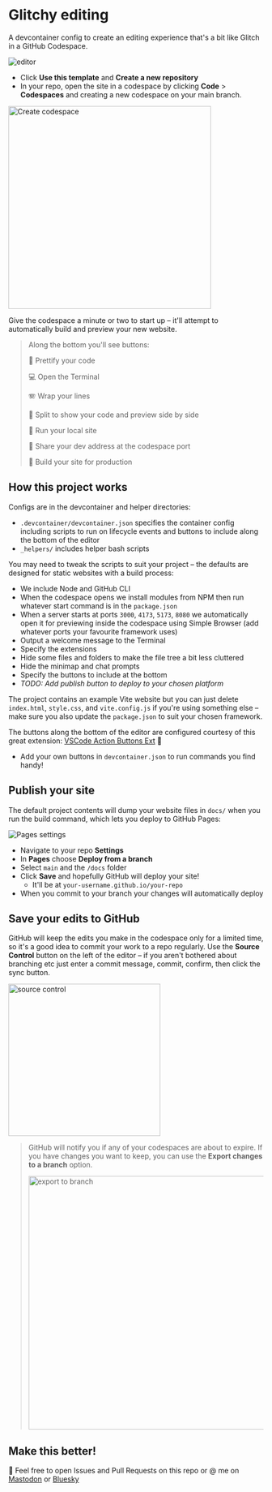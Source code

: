 # Glitchy editing

A devcontainer config to create an editing experience that's a bit like Glitch in a GitHub Codespace.

![editor](https://github.com/user-attachments/assets/abe6dd24-b77b-4c4b-a653-dc5003984b8f)

* Click **Use this template** and **Create a new repository**
* In your repo, open the site in a codespace by clicking **Code** > **Codespaces** and creating a new codespace on your main branch. 

<img alt="Create codespace" src="https://github.com/user-attachments/assets/cb29a8da-d1ac-42f5-962c-7d43b8011324" width="400px"/><br/>

Give the codespace a minute or two to start up – it'll attempt to automatically build and preview your new website.

> Along the bottom you'll see buttons:
>
> 🌈 Prettify your code
> 
> 💻 Open the Terminal
> 
> 🪗 Wrap your lines
> 
> 🔎 Split to show your code and preview side by side
> 
> 🎡 Run your local site
> 
> 🔗 Share your dev address at the codespace port
> 
> 🚧 Build your site for production

## How this project works

Configs are in the devcontainer and helper directories:

* `.devcontainer/devcontainer.json` specifies the container config including scripts to run on lifecycle events and buttons to include along the bottom of the editor
* `_helpers/` includes helper bash scripts

You may need to tweak the scripts to suit your project – the defaults are designed for static websites with a build process:

* We include Node and GitHub CLI
* When the codespace opens we install modules from NPM then run whatever start command is in the `package.json`
* When a server starts at ports `3000`, `4173`, `5173`, `8080` we automatically open it for previewing inside the codespace using Simple Browser (add whatever ports your favourite framework uses)
* Output a welcome message to the Terminal
* Specify the extensions
* Hide some files and folders to make the file tree a bit less cluttered
* Hide the minimap and chat prompts
* Specify the buttons to include at the bottom
* _TODO: Add publish button to deploy to your chosen platform_

The project contains an example Vite website but you can just delete `index.html`, `style.css`, and `vite.config.js` if you're using something else – make sure you also update the `package.json` to suit your chosen framework.

The buttons along the bottom of the editor are configured courtesy of this great extension: [VSCode Action Buttons Ext](https://marketplace.visualstudio.com/items?itemName=jkearins.action-buttons-ext) 🙌

* Add your own buttons in `devcontainer.json` to run commands you find handy!

## Publish your site

The default project contents will dump your website files in `docs/` when you run the build command, which lets you deploy to GitHub Pages:

![Pages settings](https://github.com/user-attachments/assets/21e853ee-b59e-43ad-8b3e-ce10eef455c4)

* Navigate to your repo **Settings**
* In **Pages** choose **Deploy from a branch**
* Select `main` and the `/docs` folder
* Click **Save** and hopefully GitHub will deploy your site!
  * It'll be at `your-username.github.io/your-repo`
* When you commit to your branch your changes will automatically deploy

## Save your edits to GitHub

GitHub will keep the edits you make in the codespace only for a limited time, so it's a good idea to commit your work to a repo regularly. Use the **Source Control** button on the left of the editor – if you aren't bothered about branching etc just enter a commit message, commit, confirm, then click the sync button. 

<img alt="source control" src="https://github.com/user-attachments/assets/a5160b08-4f80-4a5f-af76-bde18a43427d" width="300px"/>

> GitHub will notify you if any of your codespaces are about to expire. If you have changes you want to keep, you can use the **Export changes to a branch** option.
> 
> <img alt="export to branch" width="500px" src="https://github.com/user-attachments/assets/c7815347-3e5a-4e34-97f2-db58343acaa4"/>

## Make this better!

📣 Feel free to open Issues and Pull Requests on this repo or @ me on [Mastodon](https://glasgow.social/@sue) or [Bluesky](https://bsky.app/profile/suesmith.lol)
